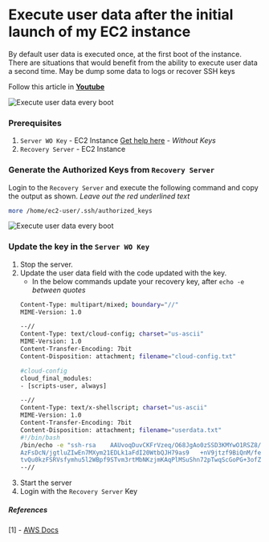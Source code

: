 # Execute user data after the initial launch of my EC2 instance

By default user data is executed once, at the first boot of the instance. There are situations that would benefit from the ability to execute user data a second time. May be dump some data to logs or recover SSH keys

Follow this article in **[Youtube](https://www.youtube.com/channel/UC_evcfxhjjui5hChhLE08tQ/playlists)**

![Execute user data every boot](https://raw.githubusercontent.com/miztiik/AWS-Demos/master/How-To/setup-ssh-key-recovery-using-userdata/images/setup-ssh-key-recovery-using-userdata-valaxy-00.png)

### Prerequisites
1. `Server WO Key` - EC2 Instance [Get help here](https://www.youtube.com/watch?v=KDtS6BzJo3A) - _Without Keys_
1. `Recovery Server` - EC2 Instance

### Generate the Authorized Keys from `Recovery Server`
Login to the `Recovery Server` and execute the following command and copy the output as shown. _Leave out the red underlined text_
```sh
more /home/ec2-user/.ssh/authorized_keys
```
![Execute user data every boot](https://raw.githubusercontent.com/miztiik/AWS-Demos/master/How-To/setup-ssh-key-recovery-using-userdata/images/setup-ssh-key-recovery-using-userdata-valaxy-01.png)

### Update the key in the `Server WO Key`
1. Stop the server.
1. Update the user data field with the code updated with the key.
   - In the below commands update your recovery key, after `echo -e`  _between quotes_
   ```sh
   Content-Type: multipart/mixed; boundary="//"
   MIME-Version: 1.0
   
   --//
   Content-Type: text/cloud-config; charset="us-ascii"
   MIME-Version: 1.0
   Content-Transfer-Encoding: 7bit
   Content-Disposition: attachment; filename="cloud-config.txt"
   
   #cloud-config
   cloud_final_modules:
   - [scripts-user, always]
   
   --//
   Content-Type: text/x-shellscript; charset="us-ascii"
   MIME-Version: 1.0
   Content-Transfer-Encoding: 7bit
   Content-Disposition: attachment; filename="userdata.txt"
   #!/bin/bash
   /bin/echo -e "ssh-rsa    AAUvoqDuvCKFrVzeq/O68JgAo0zSSD3KMYwO1RSZ8/2FwMEYZP7jAh3GOYJhIS
   AzFsDcN/jgtluZIwEn7MXym21EDLk1aFdI20WtbQJH79as9   +nV9jtzf9BiQnM/fe18Frb94A1DUALcEyPesloYvcOxyCCaqAKS6v1g1me4Up+IbHNfVgE   +GtLdh+oohR8SRc3xL9
   tvQu0kzFSRVsfymhu5l2WBpf9STvm3rtMbNKzjmKAqPlMSuShn72pTwqScGoPG+3ofZ36n"    >> /home/ec2-user/.ssh/authorized_keys
   --//
   ```
1. Start the server
1. Login with the `Recovery Server` Key

##### References
[1] - [AWS Docs](https://aws.amazon.com/premiumsupport/knowledge-center/execute-user-data-ec2/)
